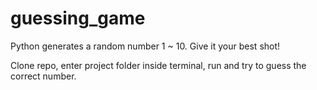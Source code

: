 # guessing_game

Python generates a random number 1 ~ 10. Give it your best shot!

Clone repo, enter project folder inside terminal, run <python3 gameTest.py> and try to guess the correct number.